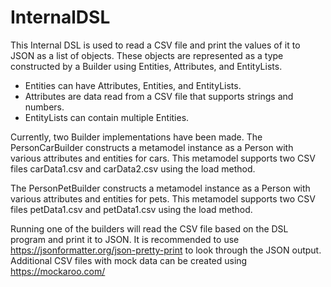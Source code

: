 # InternalDSL
This Internal DSL is used to read a CSV file and print the values of it to JSON as a list of objects. These objects are represented as a type constructed by a Builder using Entities, Attributes, and EntityLists. 

* Entities can have Attributes, Entities, and EntityLists.
* Attributes are data read from a CSV file that supports strings and numbers.
* EntityLists can contain multiple Entities.

Currently, two Builder implementations have been made. The PersonCarBuilder constructs a metamodel instance as a Person with various attributes and entities for cars. This metamodel supports two CSV files carData1.csv and carData2.csv using the load method.

The PersonPetBuilder constructs a metamodel instance as a Person with various attributes and entities for pets. This metamodel supports two CSV files petData1.csv and petData1.csv using the load method. 

Running one of the builders will read the CSV file based on the DSL program and print it to JSON. It is recommended to use https://jsonformatter.org/json-pretty-print to look through the JSON output. Additional CSV files with mock data can be created using https://mockaroo.com/
